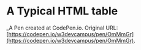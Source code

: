 # A Typical HTML table
 _A Pen created at CodePen.io. Original URL: [https://codepen.io/w3devcampus/pen/OmMmGr](https://codepen.io/w3devcampus/pen/OmMmGr).

 